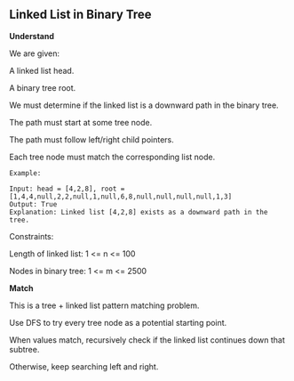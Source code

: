 ## Linked List in Binary Tree

**Understand**

We are given:

A linked list head.

A binary tree root.

We must determine if the linked list is a downward path in the binary tree.

The path must start at some tree node.

The path must follow left/right child pointers.

Each tree node must match the corresponding list node.

```
Example:

Input: head = [4,2,8], root = [1,4,4,null,2,2,null,1,null,6,8,null,null,null,null,1,3]
Output: True
Explanation: Linked list [4,2,8] exists as a downward path in the tree.
```

Constraints:

Length of linked list: 1 <= n <= 100

Nodes in binary tree: 1 <= m <= 2500

**Match**

This is a tree + linked list pattern matching problem.

Use DFS to try every tree node as a potential starting point.

When values match, recursively check if the linked list continues down that subtree.

Otherwise, keep searching left and right.
